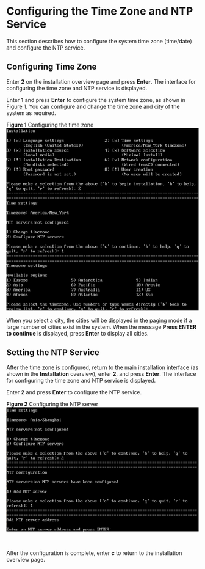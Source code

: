 # Configuring the Time Zone and NTP Service<a name="EN-US_TOPIC_0214071165"></a>

This section describes how to configure the system time zone \(time/date\) and configure the NTP service.

## Configuring Time Zone<a name="en-us_topic_0155778951_section1911713017595"></a>

Enter  **2**  on the installation overview page and press  **Enter**. The interface for configuring the time zone and NTP service is displayed.

Enter  **1**  and press  **Enter**  to configure the system time zone, as shown in  [Figure 1](#en-us_topic_0155778951_en-us_topic_0151920790_fc6f125c2c19540b0828071e05fe8b8db). You can configure and change the time zone and city of the system as required.

**Figure  1**  Configuring the time zone<a name="en-us_topic_0155778951_en-us_topic_0151920790_fc6f125c2c19540b0828071e05fe8b8db"></a>  
![](./figures/configuring-the-time-zone.png "configuring-the-time-zone")

When you select a city, the cities will be displayed in the paging mode if a large number of cities exist in the system. When the message  **Press ENTER to continue**  is displayed, press  **Enter**  to display all cities.

## Setting the NTP Service<a name="en-us_topic_0155778951_section1434589596"></a>

After the time zone is configured, return to the main installation interface \(as shown in the  **Installation**  overview\), enter  **2**, and press **Enter**. The interface for configuring the time zone and NTP service is displayed.

Enter  **2**  and press  **Enter**  to configure the NTP service.

**Figure  2**  Configuring the NTP server<a name="en-us_topic_0155778951_fig147741931111610"></a>  
![](./figures/configuring-the-ntp-server.png "configuring-the-ntp-server")

  

After the configuration is complete, enter  **c**  to return to the installation overview page.

